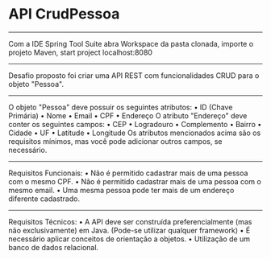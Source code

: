 # API CrudPessoa
------------

Com a IDE Spring Tool Suite abra Workspace da pasta clonada, importe o projeto Maven, start project localhost:8080

----------------

Desafio proposto foi criar uma API REST com funcionalidades CRUD para o objeto "Pessoa".

-------------

O objeto "Pessoa" deve possuir os seguintes atributos:
 • ID (Chave Primária)
 • Nome
 • Email
 • CPF
 • Endereço
O atributo "Endereço" deve conter os seguintes campos:
 • CEP
 • Logradouro
 • Complemento
 • Bairro
 • Cidade
 • UF
 • Latitude
 • Longitude
Os atributos mencionados acima são os requisitos mínimos, mas você pode adicionar outros campos, se
necessário.

------------------

Requisitos Funcionais:
 • Não é permitido cadastrar mais de uma pessoa com o mesmo CPF.
 • Não é permitido cadastrar mais de uma pessoa com o mesmo email.
 • Uma mesma pessoa pode ter mais de um endereço diferente cadastrado.

--------------------

Requisitos Técnicos:
 • A API deve ser construída preferencialmente (mas não exclusivamente) em Java. (Pode-se utilizar
qualquer framework)
 • É necessário aplicar conceitos de orientação a objetos.
 • Utilização de um banco de dados relacional.
